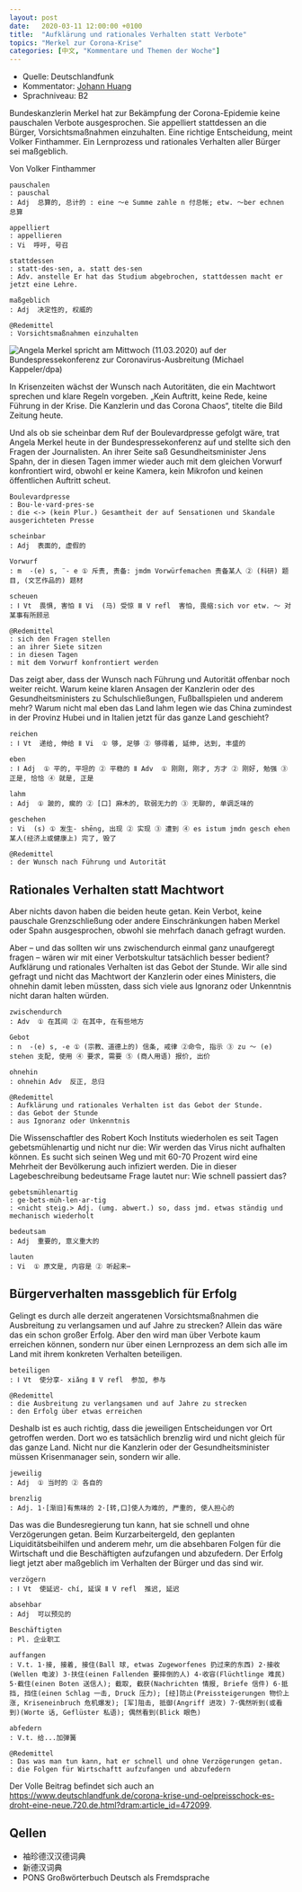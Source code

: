 ```yaml
---
layout: post
date:   2020-03-11 12:00:00 +0100
title:  "Aufklärung und rationales Verhalten statt Verbote"
topics: "Merkel zur Corona-Krise"
categories: [中文, "Kommentare und Themen der Woche"]
---
```


- Quelle: Deutschlandfunk
- Kommentator: [Johann Huang](http://www.johannhuang.com/)
- Sprachniveau: B2


Bundeskanzlerin Merkel hat zur Bekämpfung der Corona-Epidemie keine pauschalen Verbote ausgesprochen. Sie appelliert stattdessen an die Bürger, Vorsichtsmaßnahmen einzuhalten. Eine richtige Entscheidung, meint Volker Finthammer. Ein Lernprozess und rationales Verhalten aller Bürger sei maßgeblich.

Von Volker Finthammer

    pauschalen
    : pauschal
    : Adj  总算的, 总计的 : eine ～e Summe zahle n 付总帐; etw. ～ber echnen 总算

    appelliert
    : appellieren
    : Vi  呼吁, 号召

    stattdessen
    : statt·des·sen, a. statt des·sen 
    : Adv. anstelle Er hat das Studium abgebrochen, stattdessen macht er jetzt eine Lehre.

    maßgeblich
    : Adj  决定性的, 权威的

    @Redemittel
    : Vorsichtsmaßnahmen einzuhalten


![Angela Merkel spricht am Mittwoch (11.03.2020) auf der Bundespressekonferenz zur Coronavirus-Ausbreitung (Michael Kappeler/dpa)](https://www.deutschlandfunk.de/media/thumbs/8/82d530e2d09e312b92ff6879c30c0081v1_max_755x425_b3535db83dc50e27c1bb1392364c95a2.jpg?key=b95329)

In Krisenzeiten wächst der Wunsch nach Autoritäten, die ein Machtwort sprechen und klare Regeln vorgeben. „Kein Auftritt, keine Rede, keine Führung in der Krise. Die Kanzlerin und das Corona Chaos“, titelte die Bild Zeitung heute.

Und als ob sie scheinbar dem Ruf der Boulevardpresse gefolgt wäre, trat Angela Merkel heute in der Bundespressekonferenz auf und stellte sich den Fragen der Journalisten. An ihrer Seite saß Gesundheitsminister Jens Spahn, der in diesen Tagen immer wieder auch mit dem gleichen Vorwurf konfrontiert wird, obwohl er keine Kamera, kein Mikrofon und keinen öffentlichen Auftritt scheut.

    Boulevardpresse
    : Bou·le·vard·pres·se
    : die <-> (kein Plur.) Gesamtheit der auf Sensationen und Skandale ausgerichteten Presse

    scheinbar
    : Adj  表面的, 虚假的

    Vorwurf
    : m  -(e) s, ¨- e ① 斥责, 责备: jmdm Vorwürfemachen 责备某人 ② (科研) 题目, (文艺作品的) 题材

    scheuen
    : Ⅰ Vt  畏惧, 害怕 Ⅱ Vi  (马) 受惊 Ⅲ V refl  害怕, 畏缩:sich vor etw. ～ 对某事有所顾忌

    @Redemittel
    : sich den Fragen stellen
    : an ihrer Siete sitzen
    : in diesen Tagen
    : mit dem Vorwurf konfrontiert werden


Das zeigt aber, dass der Wunsch nach Führung und Autorität offenbar noch weiter reicht. Warum keine klaren Ansagen der Kanzlerin oder des Gesundheitsministers zu Schulschließungen, Fußballspielen und anderem mehr? Warum nicht mal eben das Land lahm legen wie das China zumindest in der Provinz Hubei und in Italien jetzt für das ganze Land geschieht?

    reichen 
    : Ⅰ Vt  递给, 伸给 Ⅱ Vi  ① 够, 足够 ② 够得着, 延伸, 达到, 丰盛的

    eben 
    : Ⅰ Adj  ① 平的, 平坦的 ② 平稳的 Ⅱ Adv  ① 刚刚, 刚才, 方才 ② 刚好, 勉强 ③ 正是, 恰恰 ④ 就是, 正是

    lahm
    : Adj  ① 跛的, 瘸的 ② [口] 麻木的, 软弱无力的 ③ 无聊的, 单调乏味的

    geschehen
    : Vi  (s) ① 发生- shēnɡ, 出现 ② 实现 ③ 遭到 ④ es istum jmdn gesch ehen 某人(经济上或健康上) 完了, 毁了

    @Redemittel
    : der Wunsch nach Führung und Autorität


## Rationales Verhalten statt Machtwort

Aber nichts davon haben die beiden heute getan. Kein Verbot, keine pauschale Grenzschließung oder andere Einschränkungen haben Merkel oder Spahn ausgesprochen, obwohl sie mehrfach danach gefragt wurden.

Aber – und das sollten wir uns zwischendurch einmal ganz unaufgeregt fragen – wären wir mit einer Verbotskultur tatsächlich besser bedient? Aufklärung und rationales Verhalten ist das Gebot der Stunde. Wir alle sind gefragt und nicht das Machtwort der Kanzlerin oder eines Ministers, die ohnehin damit leben müssten, dass sich viele aus Ignoranz oder Unkenntnis nicht daran halten würden.

    zwischendurch
    : Adv  ① 在其间 ② 在其中, 在有些地方

    Gebot
    : n  -(e) s, -e ① (宗教、道德上的) 信条, 戒律 ②命令, 指示 ③ zu ～ (e) stehen 支配, 使用 ④ 要求, 需要 ⑤ (商人用语) 报价, 出价

    ohnehin
    : ohnehin Adv  反正, 总归

    @Redemittel
    : Aufklärung und rationales Verhalten ist das Gebot der Stunde.
    : das Gebot der Stunde
    : aus Ignoranz oder Unkenntnis


Die Wissenschaftler des Robert Koch Instituts wiederholen es seit Tagen gebetsmühlenartig und nicht nur die: Wir werden das Virus nicht aufhalten können. Es sucht sich seinen Weg und mit 60-70 Prozent wird eine Mehrheit der Bevölkerung auch infiziert werden. Die in dieser Lagebeschreibung bedeutsame Frage lautet nur: Wie schnell passiert das?

    gebetsmühlenartig
    : ge·bets·müh·len·ar·tig
    : <nicht steig.> Adj. (umg. abwert.) so, dass jmd. etwas ständig und mechanisch wiederholt

    bedeutsam
    : Adj  重要的, 意义重大的

    lauten
    : Vi  ① 原文是, 内容是 ② 听起来⋯


## Bürgerverhalten massgeblich für Erfolg

Gelingt es durch alle derzeit angeratenen Vorsichtsmaßnahmen die Ausbreitung zu verlangsamen und auf Jahre zu strecken? Allein das wäre das ein schon großer Erfolg. Aber den wird man über Verbote kaum erreichen können, sondern nur über einen Lernprozess an dem sich alle im Land mit ihrem konkreten Verhalten beteiligen.

    beteiligen 
    : Ⅰ Vt  使分享- xiǎnɡ Ⅱ V refl  参加, 参与

    @Redemittel
    : die Ausbreitung zu verlangsamen und auf Jahre zu strecken
    : den Erfolg über etwas erreichen


Deshalb ist es auch richtig, dass die jeweiligen Entscheidungen vor Ort getroffen werden. Dort wo es tatsächlich brenzlig wird und nicht gleich für das ganze Land. Nicht nur die Kanzlerin oder der Gesundheitsminister müssen Krisenmanager sein, sondern wir alle.

    jeweilig
    : Adj  ① 当时的 ② 各自的

    brenzlig
    : Adj. 1·[渐旧]有焦味的 2·[转,口]使人为难的, 严重的, 使人担心的


Das was die Bundesregierung tun kann, hat sie schnell und ohne Verzögerungen getan. Beim Kurzarbeitergeld, den geplanten Liquiditätsbeihilfen und anderem mehr, um die absehbaren Folgen für die Wirtschaft und die Beschäftigten aufzufangen und abzufedern. Der Erfolg liegt jetzt aber maßgeblich im Verhalten der Bürger und das sind wir.

    verzögern 
    : Ⅰ Vt  使延迟- chí, 延误 Ⅱ V refl  推迟, 延迟

    absehbar
    : Adj  可以预见的

    Beschäftigten
    : Pl. 企业职工

    auffangen
    : V.t. 1·接, 接着, 接住(Ball 球, etwas Zugeworfenes 扔过来的东西) 2·接收(Wellen 电波) 3·扶住(einen Fallenden 要摔倒的人) 4·收容(Flüchtlinge 难民) 5·截住(einen Boten 送信人); 截取, 截获(Nachrichten 情报, Briefe 信件) 6·抵挡, 挡住(einen Schlag 一击, Druck 压力); [经]防止(Preissteigerungen 物价上涨, Kriseneinbruch 危机爆发); [军]阻击, 抵御(Angriff 进攻) 7·偶然听到(或看到)(Worte 话, Geflüster 私语); 偶然看到(Blick 眼色)

    abfedern
    : V.t. 给...加弹簧

    @Redemittel
    : Das was man tun kann, hat er schnell und ohne Verzögerungen getan.
    : die Folgen für Wirtschaftt aufzufangen und abzufedern


Der Volle Beitrag befindet sich auch an <https://www.deutschlandfunk.de/corona-krise-und-oelpreisschock-es-droht-eine-neue.720.de.html?dram:article_id=472099>.


## Qellen

- 袖珍德汉汉德词典
- 新德汉词典
- PONS Großwörterbuch Deutsch als Fremdsprache
